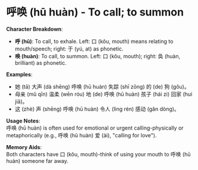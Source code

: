 # **呼唤 (hū huàn) - To call; to summon**

**Character Breakdown**:  
- **呼 (hū)**: To call, to exhale. Left: 口 (kǒu, mouth) means relating to mouth/speech; right: 于 (yú, at) as phonetic.  
- **唤 (huàn)**: To call, to summon. Left: 口 (kǒu, mouth); right: 奂 (huàn, brilliant) as phonetic.

**Examples**:  
- 她 (tā) 大声 (dà shēng) 呼唤 (hū huàn) 失踪 (shī zōng) 的 (de) 狗 (gǒu)。  
- 母亲 (mǔ qīn) 温柔 (wēn róu) 地 (de) 呼唤 (hū huàn) 孩子 (hái zi) 回家 (huí jiā)。  
- 这 (zhè) 声 (shēng) 呼唤 (hū huàn) 令人 (lìng rén) 感动 (gǎn dòng)。

**Usage Notes**:  
呼唤 (hū huàn) is often used for emotional or urgent calling-physically or metaphorically (e.g., 呼唤 (hū huàn) 爱 (ài), "calling for love").

**Memory Aids**:  
Both characters have 口 (kǒu, mouth)-think of using your mouth to 呼唤 (hū huàn) someone far away.